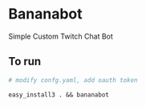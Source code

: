 # Bananabot
Simple Custom Twitch Chat Bot

## To run
```python
# modify confg.yaml, add oauth token
```
```shell
easy_install3 . && bananabot 
```